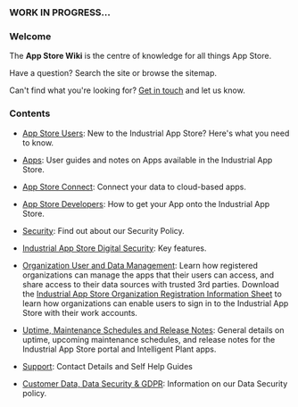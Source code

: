 ### WORK IN PROGRESS...

### Welcome

The **App Store Wiki** is the centre of knowledge for all things App
Store.

Have a question? Search the site or browse the sitemap.

Can't find what you're looking for? [Get in
touch](http://www.intelligentplant.com/contact.html) and let us know.

### Contents

  -  [App Store Users](pages/general/app_store_users.md): New to the
    Industrial App Store? Here's what you need to know.

<!-- end list -->

  -  [Apps](pages/general/apps.md): User guides and notes on Apps available in
    the Industrial App Store.

<!-- end list -->

  -  [App Store Connect](pages/app_store_connect/app_store_connect.md):
    Connect your data to cloud-based apps.

<!-- end list -->

  -  [App Store Developers](pages/dev/app_store_developers.md): How to get
    your App onto the Industrial App Store.

<!-- end list -->

  -  [Security](pages/general/security.md): Find out about our Security Policy.

<!-- end list -->

  -  [Industrial App Store Digital
    Security](https://www.intelligentplant.com/datasheets/IAS-Digital_Security-Key_Features.pdf):
    Key features.

<!-- end list -->

  -  [Organization User and Data
    Management](pages/general/Organization_User_and_Data_Management.md):
    Learn how registered organizations can manage the apps that their
    users can access, and share access to their data sources with
    trusted 3rd parties. Download the [Industrial App Store Organization
    Registration Information
    Sheet](https://appstore.intelligentplant.com/nuget/downloads/App_Store_Organisation_Registration.pdf)
    to learn how organizations can enable users to sign in to the
    Industrial App Store with their work accounts.

<!-- end list -->

  -  [Uptime, Maintenance Schedules and Release
    Notes](pages/general/Uptime_and_Maintenance_Schedules.md): General
    details on uptime, upcoming maintenance schedules, and release notes
    for the Industrial App Store portal and Intelligent Plant apps.

<!-- end list -->

  - [Support](pages/support/support.md): Contact Details and Self Help Guides

<!-- end list -->

  - [Customer Data, Data Security & GDPR](pages/general/customerdata.md):
    Information on our Data Security policy.
